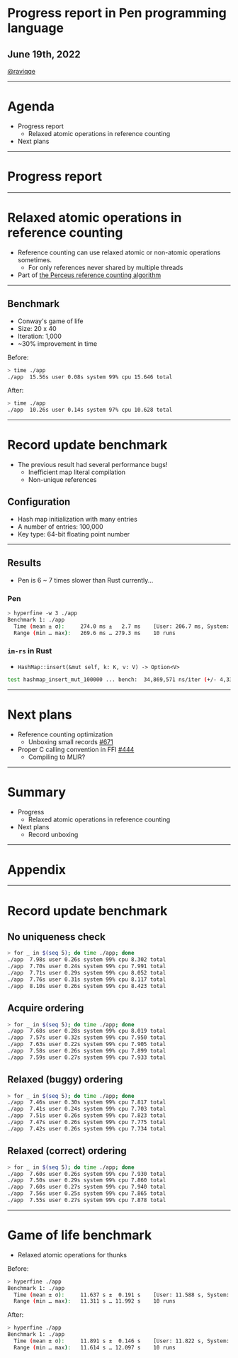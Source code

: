 # Progress report in Pen programming language

## June 19th, 2022

[@raviqqe](https://github.com/raviqqe)

---

# Agenda

- Progress report
  - Relaxed atomic operations in reference counting
- Next plans

---

# Progress report

---

# Relaxed atomic operations in reference counting

- Reference counting can use relaxed atomic or non-atomic operations sometimes.
  - For only references never shared by multiple threads
- Part of [the Perceus reference counting algorithm](https://www.microsoft.com/en-us/research/publication/perceus-garbage-free-reference-counting-with-reuse/)

---

## Benchmark

- Conway's game of life
- Size: 20 x 40
- Iteration: 1,000
- ~30% improvement in time

Before:

```sh
> time ./app
./app  15.56s user 0.08s system 99% cpu 15.646 total
```

After:

```sh
> time ./app
./app  10.26s user 0.14s system 97% cpu 10.628 total
```

---

# Record update benchmark

- The previous result had several performance bugs!
  - Inefficient map literal compilation
  - Non-unique references

## Configuration

- Hash map initialization with many entries
- A number of entries: 100,000
- Key type: 64-bit floating point number

---

## Results

- Pen is 6 ~ 7 times slower than Rust currently...

### Pen

```sh
> hyperfine -w 3 ./app
Benchmark 1: ./app
  Time (mean ± σ):     274.0 ms ±   2.7 ms    [User: 206.7 ms, System: 16.8 ms]
  Range (min … max):   269.6 ms … 279.3 ms    10 runs
```

### `im-rs` in Rust

- `HashMap::insert(&mut self, k: K, v: V) -> Option<V>`

```sh
test hashmap_insert_mut_100000 ... bench:  34,869,571 ns/iter (+/- 4,337,627)
```

---

# Next plans

- Reference counting optimization
  - Unboxing small records [#671](https://github.com/pen-lang/pen/issues/671)
- Proper C calling convention in FFI [#444](https://github.com/pen-lang/pen/issues/444)
  - Compiling to MLIR?

---

# Summary

- Progress
  - Relaxed atomic operations in reference counting
- Next plans
  - Record unboxing

---

# Appendix

---

# Record update benchmark

## No uniqueness check

```sh
> for _ in $(seq 5); do time ./app; done
./app  7.98s user 0.26s system 99% cpu 8.302 total
./app  7.70s user 0.24s system 99% cpu 7.991 total
./app  7.71s user 0.29s system 99% cpu 8.052 total
./app  7.76s user 0.31s system 99% cpu 8.117 total
./app  8.10s user 0.26s system 99% cpu 8.423 total
```

## Acquire ordering

```sh
> for _ in $(seq 5); do time ./app; done
./app  7.68s user 0.28s system 99% cpu 8.019 total
./app  7.57s user 0.32s system 99% cpu 7.950 total
./app  7.63s user 0.22s system 99% cpu 7.905 total
./app  7.58s user 0.26s system 99% cpu 7.899 total
./app  7.59s user 0.27s system 99% cpu 7.933 total
```

## Relaxed (buggy) ordering

```sh
> for _ in $(seq 5); do time ./app; done
./app  7.46s user 0.30s system 99% cpu 7.817 total
./app  7.41s user 0.24s system 99% cpu 7.703 total
./app  7.51s user 0.26s system 99% cpu 7.823 total
./app  7.47s user 0.26s system 99% cpu 7.775 total
./app  7.42s user 0.26s system 99% cpu 7.734 total
```

## Relaxed (correct) ordering

```sh
> for _ in $(seq 5); do time ./app; done
./app  7.60s user 0.26s system 99% cpu 7.930 total
./app  7.50s user 0.29s system 99% cpu 7.860 total
./app  7.60s user 0.27s system 99% cpu 7.940 total
./app  7.56s user 0.25s system 99% cpu 7.865 total
./app  7.55s user 0.27s system 99% cpu 7.878 total
```

---

# Game of life benchmark

- Relaxed atomic operations for thunks

Before:

```sh
> hyperfine ./app
Benchmark 1: ./app
  Time (mean ± σ):     11.637 s ±  0.191 s    [User: 11.588 s, System: 0.094 s]
  Range (min … max):   11.311 s … 11.992 s    10 runs
```

After:

```sh
> hyperfine ./app
Benchmark 1: ./app
  Time (mean ± σ):     11.891 s ±  0.146 s    [User: 11.822 s, System: 0.109 s]
  Range (min … max):   11.614 s … 12.097 s    10 runs
```
